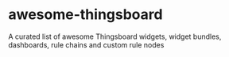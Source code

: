 # awesome-thingsboard
A curated list of awesome Thingsboard widgets, widget bundles, dashboards, rule chains and custom rule nodes

